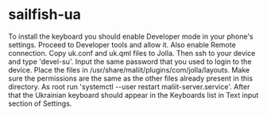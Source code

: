 # sailfish-ua
To install the keyboard you should enable Developer mode in your phone's settings.
Proceed to Developer tools and allow it. Also enable Remote connection.
Copy uk.conf and uk.qml files to Jolla. Then ssh to your device and type 'devel-su'.
Input the same password that you used to login to the device.
Place the files in /usr/share/maliit/plugins/com/jolla/layouts.
Make sure the permissions are the same as the other files already present in this directory.
As root run 'systemctl --user restart maliit-server.service'.
After that the Ukrainian keyboard should appear in the Keyboards list in Text input section of Settings.
